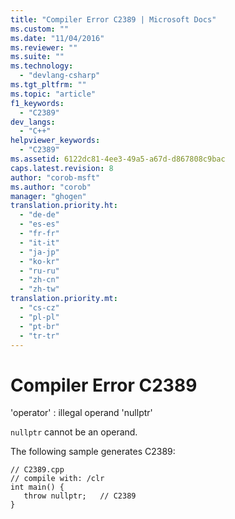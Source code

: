 ```yaml
---
title: "Compiler Error C2389 | Microsoft Docs"
ms.custom: ""
ms.date: "11/04/2016"
ms.reviewer: ""
ms.suite: ""
ms.technology: 
  - "devlang-csharp"
ms.tgt_pltfrm: ""
ms.topic: "article"
f1_keywords: 
  - "C2389"
dev_langs: 
  - "C++"
helpviewer_keywords: 
  - "C2389"
ms.assetid: 6122dc81-4ee3-49a5-a67d-d867808c9bac
caps.latest.revision: 8
author: "corob-msft"
ms.author: "corob"
manager: "ghogen"
translation.priority.ht: 
  - "de-de"
  - "es-es"
  - "fr-fr"
  - "it-it"
  - "ja-jp"
  - "ko-kr"
  - "ru-ru"
  - "zh-cn"
  - "zh-tw"
translation.priority.mt: 
  - "cs-cz"
  - "pl-pl"
  - "pt-br"
  - "tr-tr"
---
```

# Compiler Error C2389
'operator' : illegal operand 'nullptr'  
  
 `nullptr` cannot be an operand.  
  
 The following sample generates C2389:  
  
```  
// C2389.cpp  
// compile with: /clr  
int main() {  
   throw nullptr;   // C2389  
}  
```
